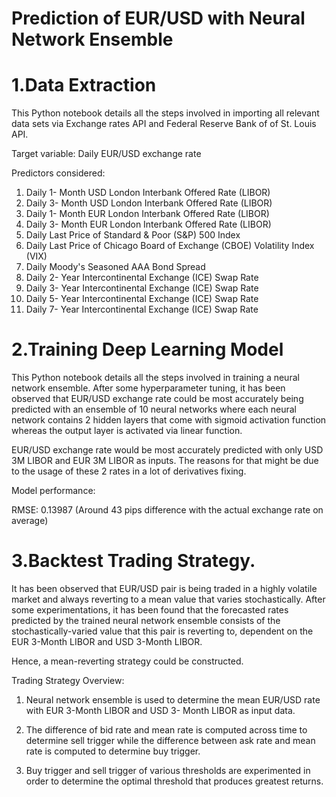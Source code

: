 # Prediction of EUR/USD with Neural Network Ensemble

# 1.Data Extraction

This Python notebook details all the steps involved in importing all relevant data sets via Exchange rates API and Federal Reserve Bank of of St. Louis API.

Target variable: Daily EUR/USD exchange rate

Predictors considered:

1. Daily 1- Month USD London Interbank Offered Rate (LIBOR)
2. Daily 3- Month USD London Interbank Offered Rate (LIBOR)
3. Daily 1- Month EUR London Interbank Offered Rate (LIBOR)
4. Daily 3- Month EUR London Interbank Offered Rate (LIBOR)
5. Daily Last Price of Standard & Poor (S&P) 500 Index
6. Daily Last Price of Chicago Board of Exchange (CBOE) Volatility Index (VIX)
7. Daily Moody's Seasoned AAA Bond Spread
8. Daily 2- Year Intercontinental Exchange (ICE) Swap Rate
9. Daily 3- Year Intercontinental Exchange (ICE) Swap Rate
10. Daily 5- Year Intercontinental Exchange (ICE) Swap Rate
11. Daily 7- Year Intercontinental Exchange (ICE) Swap Rate

# 2.Training Deep Learning Model

This Python notebook details all the steps involved in training a neural network ensemble. After some hyperparameter tuning, it has been observed that EUR/USD exchange rate could be most accurately being predicted with an ensemble of 10 neural networks where each neural network contains 2 hidden layers that come with sigmoid activation function whereas the output layer is activated via linear function.

EUR/USD exchange rate would be most accurately predicted with only USD 3M LIBOR and EUR 3M LIBOR as inputs. The reasons for that might be due to the usage of these 2 rates in a lot of derivatives fixing.

Model performance:

RMSE: 0.13987 (Around 43 pips difference with the actual exchange rate on average)

# 3.Backtest Trading Strategy.

It has been observed that EUR/USD pair is being traded in a highly volatile market and always reverting to a mean value that varies stochastically. After some experimentations, it has been found that the forecasted rates predicted by the trained neural network ensemble consists of the stochastically-varied value that this pair is reverting to, dependent on the EUR 3-Month LIBOR and USD 3-Month LIBOR.

Hence, a mean-reverting strategy could be constructed.

Trading Strategy Overview:

1. Neural network ensemble is used to determine the mean EUR/USD rate with EUR 3-Month LIBOR and USD 3- Month LIBOR as input data.

2. The difference of bid rate and mean rate is computed across time to determine sell trigger while the difference between ask rate and mean rate is computed to determine buy trigger.

3. Buy trigger and sell trigger of various thresholds are experimented in order to determine the optimal threshold that produces greatest returns.
